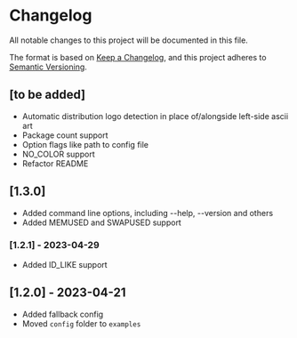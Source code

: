 # Changelog

All notable changes to this project will be documented in this file.

The format is based on [Keep a Changelog](https://keepachangelog.com/en/1.0.0/),
and this project adheres to [Semantic Versioning](https://semver.org/spec/v2.0.0.html).

## [to be added]
* Automatic distribution logo detection in place of/alongside left-side ascii art
* Package count support
* Option flags like path to config file
* NO\_COLOR support
* Refactor README

## [1.3.0]
* Added command line options, including --help, --version and others
* Added MEMUSED and SWAPUSED support

###  [1.2.1] - 2023-04-29
* Added ID_LIKE support

##  [1.2.0] - 2023-04-21
* Added fallback config
* Moved `config` folder to `examples`
